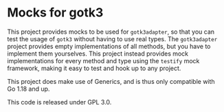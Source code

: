 # Mocks for gotk3

This project provides mocks to be used for `gotk3adapter`, so that you can test the usage of `gotk3` without having to
use real types. The `gotk3adapter` project provides empty implementations of all methods, but you have to implement them
yourselves. This project instead provides mock implementations for every method and type using the `testify` mock
framework, making it easy to test and hook up to any project.

This project does make use of Generics, and is thus only compatible with Go 1.18 and up.

This code is released under GPL 3.0.
